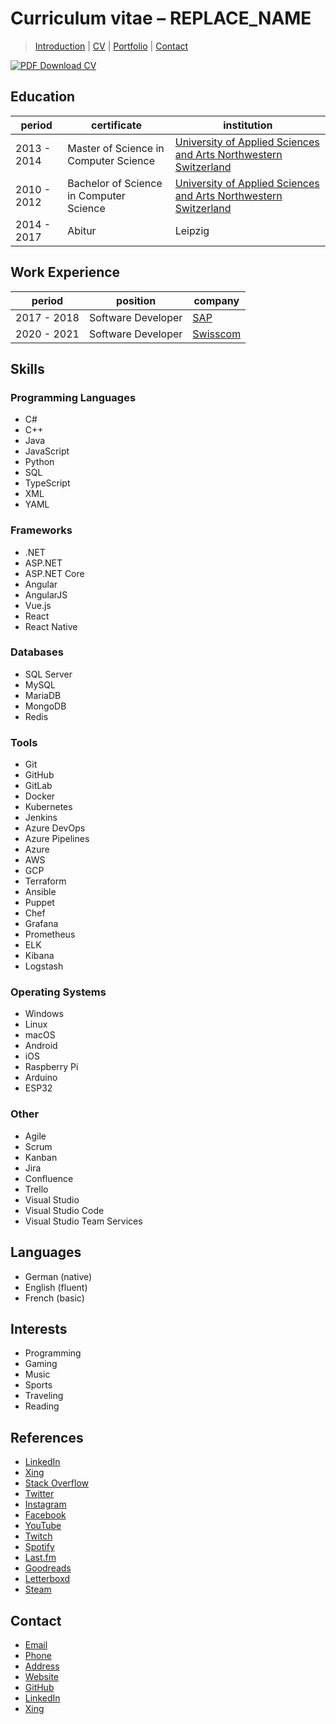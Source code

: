 # Curriculum vitae – REPLACE_NAME

> [Introduction](./0-introduction.md) | [CV](./1-cv.md) | [Portfolio](./3-portfolio.md) | [Contact](4-contact.md)

[![PDF Download CV](https://img.shields.io/github/downloads/vergissberlin/resume/total?label=PDF%20download%20curriculum%20vitae%20&logo=Curriculum%20vitae%20download&style=flat-square)](https://github.com/vergissberlin/resume/releases/latest/)

## Education

| period      | certificate                             | institution                                                                                |
|-------------|-----------------------------------------|--------------------------------------------------------------------------------------------|
| 2013 - 2014 | Master of Science in Computer Science   | [University of Applied Sciences and Arts Northwestern Switzerland](https://www.fhnw.ch/en) |
| 2010 - 2012 | Bachelor of Science in Computer Science | [University of Applied Sciences and Arts Northwestern Switzerland](https://www.fhnw.ch/en) |
| 2014 - 2017 | Abitur                                  | Leipzig                                                                                    |

## Work Experience

| period      | position           | company                                          |
|-------------|--------------------|--------------------------------------------------|
| 2017 - 2018 | Software Developer | [SAP](https://www.sap.com)                       |
| 2020 - 2021 | Software Developer | [Swisscom](https://www.swisscom.ch/en/home.html) |

## Skills

### Programming Languages

- C#
- C++
- Java
- JavaScript
- Python
- SQL
- TypeScript
- XML
- YAML

### Frameworks

- .NET
- ASP.NET
- ASP.NET Core
- Angular
- AngularJS
- Vue.js
- React
- React Native

### Databases

- SQL Server
- MySQL
- MariaDB
- MongoDB
- Redis

### Tools

- Git
- GitHub
- GitLab
- Docker
- Kubernetes
- Jenkins
- Azure DevOps
- Azure Pipelines
- Azure
- AWS
- GCP
- Terraform
- Ansible
- Puppet
- Chef
- Grafana
- Prometheus
- ELK
- Kibana
- Logstash

### Operating Systems

- Windows
- Linux
- macOS
- Android
- iOS
- Raspberry Pi
- Arduino
- ESP32

### Other

- Agile
- Scrum
- Kanban
- Jira
- Confluence
- Trello
- Visual Studio
- Visual Studio Code
- Visual Studio Team Services

## Languages

- German (native)
- English (fluent)
- French (basic)

## Interests

- Programming
- Gaming
- Music
- Sports
- Traveling
- Reading

## References

- [LinkedIn](https://www.linkedin.com/in/example/)
- [Xing](https://www.xing.com/profile/Andre_Lademann/cv)
- [Stack Overflow](https://stackoverflow.com/users/1040003/andre-lademann)
- [Twitter](https://twitter.com/example)
- [Instagram](https://www.instagram.com/example/)
- [Facebook](https://www.facebook.com/example/)
- [YouTube](https://www.youtube.com/channel/UCZ9Y9Z9Z9Z9Z9Z9Z9Z9Z9ZQ)
- [Twitch](https://www.twitch.tv/example)
- [Spotify](https://open.spotify.com/user/andre.lademann)
- [Last.fm](https://www.last.fm/user/example)
- [Goodreads](https://www.goodreads.com/user/show/1040003-andre-lademann)
- [Letterboxd](https://letterboxd.com/example/)
- [Steam](https://steamcommunity.com/id/example/)

## Contact

- [Email](mailto:somel@where.io)
- [Phone](tel:+41791234567)
- [Address](https://www.google.com/maps/place/Some+Where+Street+123,+1234+Some+Where,+Switzerland)
- [Website](https://www.example.ch)
- [GitHub](https://github.com/example)
- [LinkedIn](https://www.linkedin.com/in/example/)
- [Xing](https://www.xing.com/profile/Andre_Lademann/cv)
